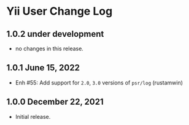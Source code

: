 # Yii User Change Log

## 1.0.2 under development

- no changes in this release.

## 1.0.1 June 15, 2022

- Enh #55: Add support for `2.0`, `3.0` versions of `psr/log` (rustamwin)

## 1.0.0 December 22, 2021

- Initial release.